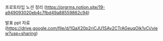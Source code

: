 프로토타입 노션 정리
(https://prgrms.notion.site/19-a949093020eb4c7fbd49a88559862c94)

발표 ppt 자료
(https://drive.google.com/file/d/1QaX20p2riCJU1SAy2CTrAGeuqOik1vCj/view?usp=sharing)

